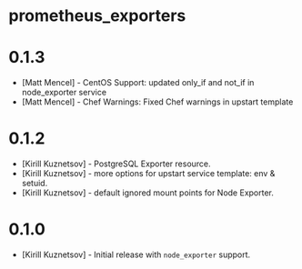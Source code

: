 # prometheus_exporters

# 0.1.3

- [Matt Mencel] - CentOS Support: updated only_if and not_if in node_exporter service
- [Matt Mencel] - Chef Warnings: Fixed Chef warnings in upstart template

# 0.1.2

- [Kirill Kuznetsov] - PostgreSQL Exporter resource.
- [Kirill Kuznetsov] - more options for upstart service template: env & setuid.
- [Kirill Kuznetsov] - default ignored mount points for Node Exporter.

# 0.1.0
- [Kirill Kuznetsov] - Initial release with `node_exporter` support.
